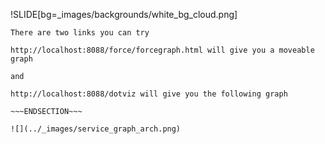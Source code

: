 <!SLIDE center full-page background-fit >
!SLIDE[bg=_images/backgrounds/white_bg_cloud.png]

~~~SECTION:notes~~~
There are two links you can try

http://localhost:8088/force/forcegraph.html will give you a moveable graph

and

http://localhost:8088/dotviz will give you the following graph

~~~ENDSECTION~~~

![](../_images/service_graph_arch.png)
